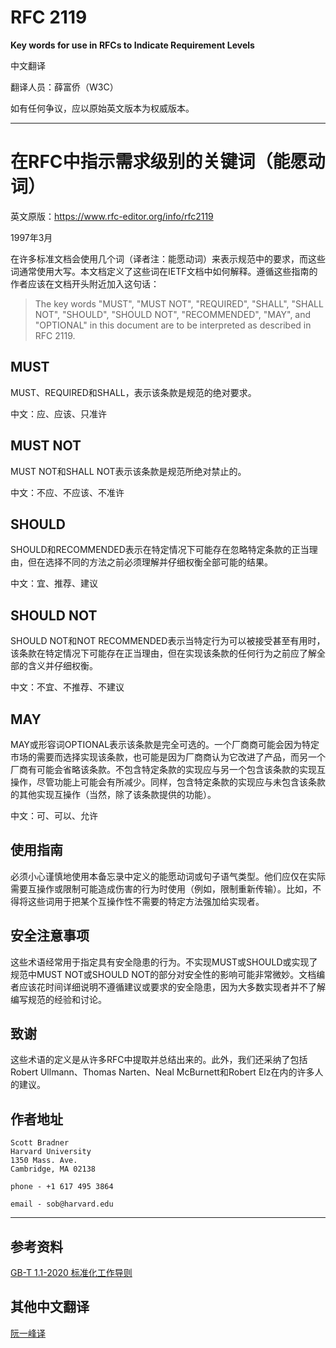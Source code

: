 # RFC 2119

**Key words for use in RFCs to Indicate Requirement Levels**

中文翻译

翻译人员：薛富侨（W3C）

如有任何争议，应以原始英文版本为权威版本。

-----

# 在RFC中指示需求级别的关键词（能愿动词）

英文原版：https://www.rfc-editor.org/info/rfc2119

1997年3月

在许多标准文档会使用几个词（译者注：能愿动词）来表示规范中的要求，而这些词通常使用大写。本文档定义了这些词在IETF文档中如何解释。遵循这些指南的作者应该在文档开头附近加入这句话：

> The key words "MUST", "MUST NOT", "REQUIRED", "SHALL", "SHALL NOT", "SHOULD", "SHOULD NOT", "RECOMMENDED",  "MAY", and "OPTIONAL" in this document are to be interpreted as described in RFC 2119.

## MUST

MUST、REQUIRED和SHALL，表示该条款是规范的绝对要求。

中文：应、应该、只准许

## MUST NOT

MUST NOT和SHALL NOT表示该条款是规范所绝对禁止的。

中文：不应、不应该、不准许

## SHOULD

SHOULD和RECOMMENDED表示在特定情况下可能存在忽略特定条款的正当理由，但在选择不同的方法之前必须理解并仔细权衡全部可能的结果。

中文：宜、推荐、建议

## SHOULD NOT

SHOULD NOT和NOT RECOMMENDED表示当特定行为可以被接受甚至有用时，该条款在特定情况下可能存在正当理由，但在实现该条款的任何行为之前应了解全部的含义并仔细权衡。

中文：不宜、不推荐、不建议

## MAY

MAY或形容词OPTIONAL表示该条款是完全可选的。一个厂商商可能会因为特定市场的需要而选择实现该条款，也可能是因为厂商商认为它改进了产品，而另一个厂商有可能会省略该条款。不包含特定条款的实现应与另一个包含该条款的实现互操作，尽管功能上可能会有所减少。同样，包含特定条款的实现应与未包含该条款的其他实现互操作（当然，除了该条款提供的功能）。

中文：可、可以、允许

## 使用指南

必须小心谨慎地使用本备忘录中定义的能愿动词或句子语气类型。他们应仅在实际需要互操作或限制可能造成伤害的行为时使用（例如，限制重新传输）。比如，不得将这些词用于把某个互操作性不需要的特定方法强加给实现者。

## 安全注意事项

这些术语经常用于指定具有安全隐患的行为。不实现MUST或SHOULD或实现了规范中MUST NOT或SHOULD NOT的部分对安全性的影响可能非常微妙。文档编者应该花时间详细说明不遵循建议或要求的安全隐患，因为大多数实现者并不了解编写规范的经验和讨论。

## 致谢

这些术语的定义是从许多RFC中提取并总结出来的。此外，我们还采纳了包括Robert Ullmann、Thomas Narten、Neal McBurnett和Robert Elz在内的许多人的建议。

## 作者地址

```
Scott Bradner
Harvard University
1350 Mass. Ave.
Cambridge, MA 02138

phone - +1 617 495 3864

email - sob@harvard.edu
```

-----

## 参考资料

[GB-T 1.1-2020 标准化工作导则](http://www.zjsm.org/file/news/637231474274567101.pdf)

## 其他中文翻译

[阮一峰译](https://www.ruanyifeng.com/blog/2007/03/rfc2119.html)